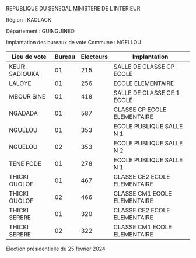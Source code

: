 REPUBLIQUE DU SENEGAL MINISTERE DE L'INTERIEUR

Région : KAOLACK

Département : GUINGUINEO

Implantation des bureaux de vote Commune : NGELLOU

| Lieu de vote | Bureau | Electeurs | Implantation |
| - | - | - | - |
| KEUR SADIOUKA | 01 | 215 | SALLE DE CLASSE CP ECOLE |
| LALOYE | 01 | 256 | ECOLE ELEMENTAIRE |
| MBOUR SINE | 01 | 418 | SALLE DE CLASSE CE 1 ECOLE |
| NGADADA | 01 | 587 | CLASSE CP ECOLE ELEMENTAIRE |
| NGUELOU | 01 | 353 | ECOLE PUBLIQUE SALLE N 1 |
| NGUELOU | 02 | 353 | ECOLE PUBLIQUE SALLE N 2 |
| TENE FODE | 01 | 278 | ECOLE PUBLIQUE SALLE N 1 |
| THICKI OUOLOF | 01 | 467 | CLASSE CE2 ECOLE ELEMENTAIRE |
| THICKI OUOLOF | 02 | 466 | CLASSE CM1 ECOLE ELEMENTAIRE |
| THICKI SERERE | 01 | 320 | CLASSE CE2 ECOLE ELEMENTAIRE |
| THICKI SERERE | 02 | 322 | CLASSE CM1 ECOLE ELEMENTAIRE |

<!-- PageNumber="10/12" -->

Election présidentielle du 25 février 2024
